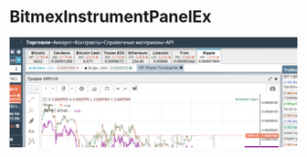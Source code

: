 # BitmexInstrumentPanelEx

![Image](https://github.com/EmptyLife/BitmexInstrumentPanelEx/blob/master/img.png)

